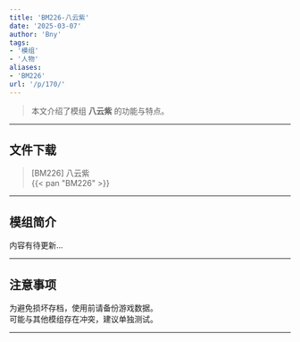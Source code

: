 ```yaml
---
title: 'BM226-八云紫'
date: '2025-03-07'
author: 'Bny'
tags:
- '模组'
- '人物'
aliases:
- 'BM226'
url: '/p/170/'
---
```


> 本文介绍了模组 **八云紫** 的功能与特点。

---

## 文件下载

> [BM226] 八云紫  
{{< pan "BM226" >}}  

---

## 模组简介

>  
内容有待更新...  

---

## 注意事项

>  
为避免损坏存档，使用前请备份游戏数据。  
可能与其他模组存在冲突，建议单独测试。  

---

